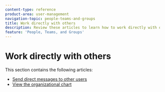 ```yaml
---
content-type: reference
product-area: user-management
navigation-topic: people-teams-and-groups
title: Work directly with others
description: Review these articles to learn how to work directly with others in Workfront.
feature: 'People, Teams, and Groups'
---
```


# Work directly with others

This section contains the following articles:

* [Send direct messages to other users](/help/quicksilver/people-teams-and-groups/work-directly-with-others/send-direct-messages-to-other-users.md)
* [View the organizational chart](../../people-teams-and-groups/work-directly-with-others/view-the-org-chart.md)
